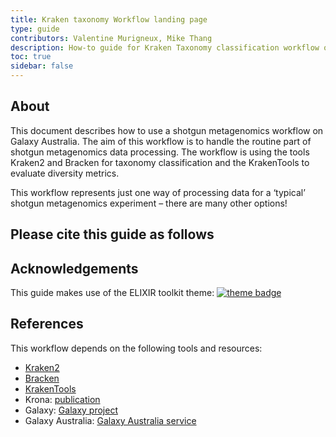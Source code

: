 ```yaml
---
title: Kraken taxonomy Workflow landing page
type: guide
contributors: Valentine Murigneux, Mike Thang
description: How-to guide for Kraken Taxonomy classification workflow on Galaxy Australia.
toc: true
sidebar: false
---
```



## About 

This document describes how to use a shotgun metagenomics workflow on Galaxy Australia. The aim of this workflow is to handle the routine part of shotgun metagenomics data processing. The workflow is using the tools Kraken2 and Bracken for taxonomy classification and the KrakenTools to evaluate diversity metrics.

This workflow represents just one way of processing data for a ‘typical’ shotgun metagenomics experiment – there are many other options!  


## Please cite this guide as follows




## Acknowledgements

This guide makes use of the ELIXIR toolkit theme: [![theme badge](https://img.shields.io/badge/ELIXIR%20toolkit%20theme-jekyll-blue?color=0d6efd)](https://github.com/ELIXIR-Belgium/elixir-toolkit-theme)


## References

This workflow depends on the following tools and resources:
* [Kraken2](https://github.com/DerrickWood/kraken2/blob/master/LICENSE)
* [Bracken](https://github.com/jenniferlu717/Bracken/blob/master/LICENSE)
* [KrakenTools](https://github.com/jenniferlu717/KrakenTools/blob/master/LICENSE)
* Krona: [publication](https://bmcbioinformatics.biomedcentral.com/articles/10.1186/1471-2105-12-385)
* Galaxy: [Galaxy project](https://galaxyproject.org/) 
* Galaxy Australia: [Galaxy Australia service](https://usegalaxy.org.au/)

